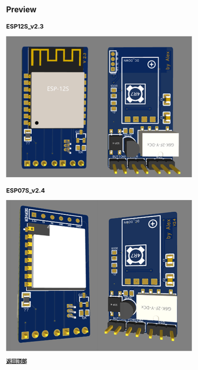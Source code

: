 ## Preview

### ESP12S_v2.3

<img src="ESP12S_v2.3.png" width="950" alt="图片描述文字"/>


### ESP07S_v2.4

<img src="ESP07S_v2.4.png" width="950" alt="图片描述文字"/>

<kbd>[**返回顶部**](#Test)</kbd>


<!-- <span name="anchor">Test</span> -->
